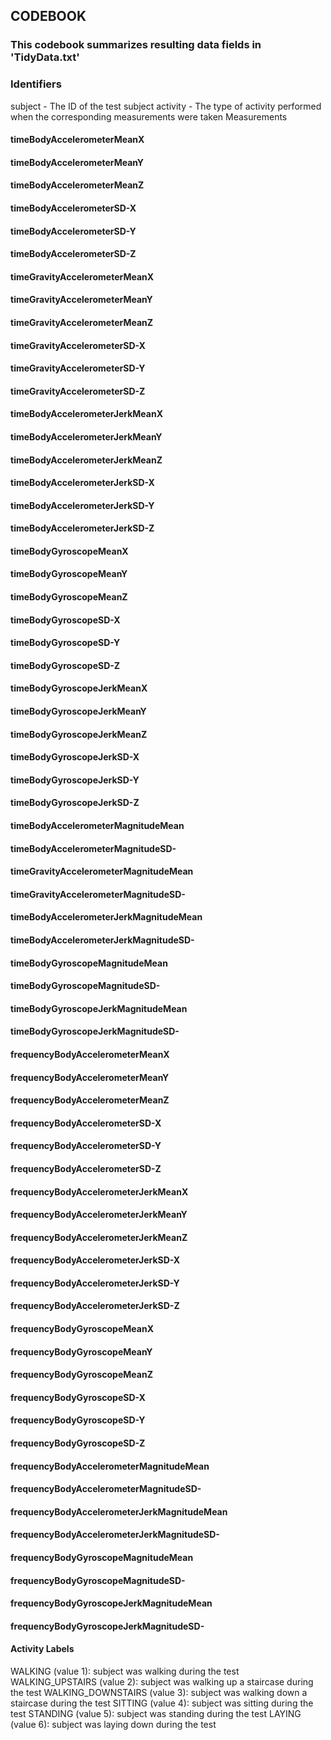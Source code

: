 ## CODEBOOK

### This codebook summarizes resulting data fields in 'TidyData.txt'

### Identifiers

subject - The ID of the test subject
activity - The type of activity performed when the corresponding measurements were taken
Measurements

#### timeBodyAccelerometerMeanX
#### timeBodyAccelerometerMeanY
#### timeBodyAccelerometerMeanZ
#### timeBodyAccelerometerSD-X
#### timeBodyAccelerometerSD-Y
#### timeBodyAccelerometerSD-Z
#### timeGravityAccelerometerMeanX
#### timeGravityAccelerometerMeanY
#### timeGravityAccelerometerMeanZ
#### timeGravityAccelerometerSD-X
#### timeGravityAccelerometerSD-Y
#### timeGravityAccelerometerSD-Z
#### timeBodyAccelerometerJerkMeanX
#### timeBodyAccelerometerJerkMeanY
#### timeBodyAccelerometerJerkMeanZ
#### timeBodyAccelerometerJerkSD-X
#### timeBodyAccelerometerJerkSD-Y
#### timeBodyAccelerometerJerkSD-Z
#### timeBodyGyroscopeMeanX
#### timeBodyGyroscopeMeanY
#### timeBodyGyroscopeMeanZ
#### timeBodyGyroscopeSD-X
#### timeBodyGyroscopeSD-Y
#### timeBodyGyroscopeSD-Z
#### timeBodyGyroscopeJerkMeanX
#### timeBodyGyroscopeJerkMeanY
#### timeBodyGyroscopeJerkMeanZ
#### timeBodyGyroscopeJerkSD-X
#### timeBodyGyroscopeJerkSD-Y
#### timeBodyGyroscopeJerkSD-Z
#### timeBodyAccelerometerMagnitudeMean
#### timeBodyAccelerometerMagnitudeSD-
#### timeGravityAccelerometerMagnitudeMean
#### timeGravityAccelerometerMagnitudeSD-
#### timeBodyAccelerometerJerkMagnitudeMean
#### timeBodyAccelerometerJerkMagnitudeSD-
#### timeBodyGyroscopeMagnitudeMean
#### timeBodyGyroscopeMagnitudeSD-
#### timeBodyGyroscopeJerkMagnitudeMean
#### timeBodyGyroscopeJerkMagnitudeSD-
#### frequencyBodyAccelerometerMeanX
#### frequencyBodyAccelerometerMeanY
#### frequencyBodyAccelerometerMeanZ
#### frequencyBodyAccelerometerSD-X
#### frequencyBodyAccelerometerSD-Y
#### frequencyBodyAccelerometerSD-Z
#### frequencyBodyAccelerometerJerkMeanX
#### frequencyBodyAccelerometerJerkMeanY
#### frequencyBodyAccelerometerJerkMeanZ
#### frequencyBodyAccelerometerJerkSD-X
#### frequencyBodyAccelerometerJerkSD-Y
#### frequencyBodyAccelerometerJerkSD-Z
#### frequencyBodyGyroscopeMeanX
#### frequencyBodyGyroscopeMeanY
#### frequencyBodyGyroscopeMeanZ
#### frequencyBodyGyroscopeSD-X
#### frequencyBodyGyroscopeSD-Y
#### frequencyBodyGyroscopeSD-Z
#### frequencyBodyAccelerometerMagnitudeMean
#### frequencyBodyAccelerometerMagnitudeSD-
#### frequencyBodyAccelerometerJerkMagnitudeMean
#### frequencyBodyAccelerometerJerkMagnitudeSD-
#### frequencyBodyGyroscopeMagnitudeMean
#### frequencyBodyGyroscopeMagnitudeSD-
#### frequencyBodyGyroscopeJerkMagnitudeMean
#### frequencyBodyGyroscopeJerkMagnitudeSD-
#### Activity Labels

WALKING (value 1): subject was walking during the test
WALKING_UPSTAIRS (value 2): subject was walking up a staircase during the test
WALKING_DOWNSTAIRS (value 3): subject was walking down a staircase during the test
SITTING (value 4): subject was sitting during the test
STANDING (value 5): subject was standing during the test
LAYING (value 6): subject was laying down during the test
